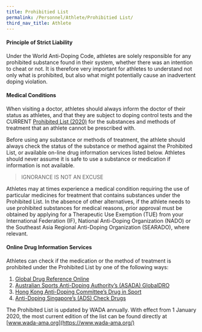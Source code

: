 ```yaml
---
title: Prohibitied List
permalink: /Personnel/Athlete/Prohibitied List/
third_nav_title: Athlete
---
```

#### **Principle of Strict Liability**
Under the World Anti-Doping Code, athletes are solely responsible for any prohibited substance found in their system, whether there was an intention to cheat or not. It is therefore very important for athletes to understand not only what is prohibited, but also what might potentially cause an inadvertent doping violation.

#### **Medical Conditions**
When visiting a doctor, athletes should always inform the doctor of their status as athletes, and that they are subject to doping control tests and the CURRENT [Prohibited List (2020)](https://www.wada-ama.org/sites/default/files/wada_2020_english_prohibited_list_0.pdf) for the substances and methods of treatment that an athlete cannot be prescribed with.

Before using any substance or methods of treatment, the athlete should always check the status of the substance or method against the Prohibited List, or available on-line drug information services listed below. Athletes should never assume it is safe to use a substance or medication if information is not available.
> IGNORANCE IS NOT AN EXCUSE

Athletes may at times experience a medical condition requiring the use of particular medicines for treatment that contains substances under the Prohibited List. In the absence of other alternatives, if the athlete needs to use prohibited substances for medical reasons, prior approval must be obtained by applying for a Therapeutic Use Exemption (TUE) from your International Federation (IF), National Anti-Doping Organization (NADO) or the Southeast Asia Regional Anti-Doping Organization (SEARADO), where relevant.

#### **Online Drug Information Services**
Athletes can check if the medication or the method of treatment is prohibited under the Prohibited List by one of the following ways:

1. [Global Drug Reference Online](https://www.globaldro.com/Home)
2. [Australian Sports Anti-Doping Authority’s (ASADA) GlobalDRO](https://www.globaldro.com/AU/search)
3. [Hong Kong Anti-Doping Committee’s Drug in Sport](http://www.druginsport.hk/)
4. [Anti-Doping Singapore’s (ADS) Check Drugs](https://www.sportsingapore.gov.sg/Athletes-Coaches/Anti-Doping-Singapore)

The Prohibited List is updated by WADA annually. With effect from 1 January 2020, the most current edition of the list can be found directly at [www.wada-ama.org](https://www.wada-ama.org/)

